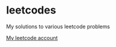 # leetcodes
My solutions to various leetcode problems

[My leetcode account](https://leetcode.com/spacekimchis/)
